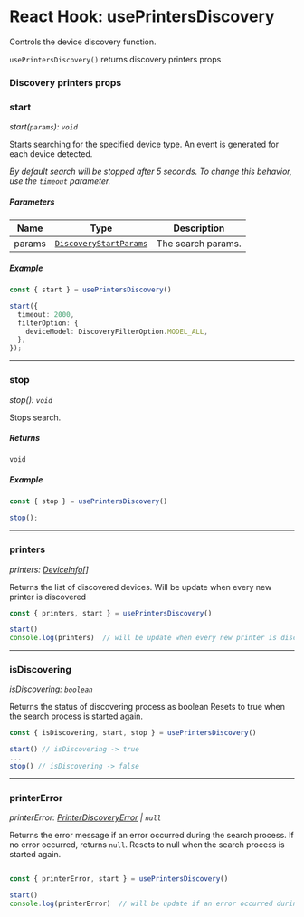 # React Hook: usePrintersDiscovery

Controls the device discovery function.

`usePrintersDiscovery()` returns discovery printers props


### Discovery printers props


### start

*start(`params`): `void`*

Starts searching for the specified device type. An event is generated for each device detected.

*By default search will be stopped after 5 seconds. To change this behavior, use the `timeout` parameter.*

##### Parameters

| **Name** | **Type** | **Description** |
| --- | --- | --- |
| params | [`DiscoveryStartParams`](../interfaces/discoveryStartParams.md) | The search params. |

##### Example

```typescript
const { start } = usePrintersDiscovery()

start({
  timeout: 2000,
  filterOption: {
    deviceModel: DiscoveryFilterOption.MODEL_ALL,
  },
});
```

---

### stop

*stop(): `void`*

Stops search.

##### Returns

`void`

##### Example

```typescript
const { stop } = usePrintersDiscovery()

stop();
```

---

### printers

*printers: [DeviceInfo](../interfaces/deviceInfo.md)[]*

Returns the list of discovered devices.
Will be update when every new printer is discovered

```typescript
const { printers, start } = usePrintersDiscovery()

start()
console.log(printers)  // will be update when every new printer is discovered
```
---
### isDiscovering

*isDiscovering: `boolean`*

Returns the status of discovering process as boolean
Resets to true when the search process is started again.

```typescript
const { isDiscovering, start, stop } = usePrintersDiscovery()

start() // isDiscovering -> true
...
stop() // isDiscovering -> false
```

---

### printerError

*printerError: [PrinterDiscoveryError](../interfaces/printerDiscoveryError.md) | `null`*

Returns the error message if an error occurred during the search process. If no error occurred, returns `null`. Resets to null when the search process is started again.

```typescript

const { printerError, start } = usePrintersDiscovery()

start()
console.log(printerError)  // will be update if an error occurred during the search process
```
